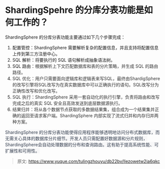 # ShardingSpehre 的分库分表功能是如何工作的？

ShardingSphere 的分库分表功能主要通过如下几个步骤完成：

1. 配置管控：ShardingSphere 需要解析复杂的配置信息，并且支持将配置信息上传到第三方注册中心。
2. SQL 解析：将要执行的 SQL 语句解析成抽象语法树。
3. SQL 路由：<font style="color:rgb(51, 51, 51);">根据解析上下文匹配数据库和表的分片策略，并生成 SQL 的路由路径。</font>
4. <font style="color:rgb(51, 51, 51);">SQL 优化：用户只需要面向逻辑库和逻辑表来写SQL，最终由ShardigSphere的改写引擎将SQL改写为在真实数据库中可以正确执行的语句。SQL改写分为正确性改写和优化改写。</font>
5. <font style="color:rgb(51, 51, 51);">SQL 执行：ShardingSphere 采用一套自动化的执行引擎，负责将路由和改写完成之后的真实 SQL 安全且高效发送到底层数据源执行。</font>
6. <font style="color:rgb(51, 51, 51);">结果归并：将从各个数据节点获取的多数据结果集，组合成为一个结果集并正确的返回至请求客户端。ShardingSphere 内部实现了流式归并和内存归并两种方案。</font>

<font style="color:rgb(55, 65, 81);background-color:rgb(247, 247, 248);">ShardingSphere 的分库分表功能使得应用程序能够透明地访问分布式数据库，而无需关心具体的数据库分片细节。开发人员只需配置好数据源和分片规则，ShardingSphere会自动处理数据的分布和查询路由。这有助于提高系统性能、可扩展性和可用性。</font>



> 原文: <https://www.yuque.com/tulingzhouyu/db22bv/llezowetw2ia6qkc>